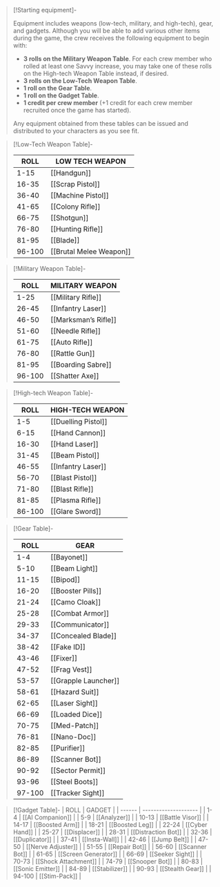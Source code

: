 
> [!Starting equipment]-
> 
> Equipment includes weapons (low-tech, military, and high-tech), gear, and gadgets. Although you will be able to add various other items during the game, the crew receives the following equipment to begin with:
> 
> - **3 rolls on the Military Weapon Table**. For each crew member who rolled at least one Savvy increase, you may take one of these rolls on the High-tech Weapon Table instead, if desired.
> - **3 rolls on the Low-Tech Weapon Table**.
> - **1 roll on the Gear Table**.
> - **1 roll on the Gadget Table**.
> - **1 credit per crew member** (+1 credit for each crew member recruited once the game has started).
> 
> Any equipment obtained from these tables can be issued and distributed to your characters as you see fit.

> [!Low-Tech Weapon Table]-
> 
> | ROLL   | LOW TECH WEAPON         |
> | ------ | ----------------------- |
> | 1-15   | [[Handgun]]             |
> | 16-35  | [[Scrap Pistol]]        |
> | 36-40  | [[Machine Pistol]]      |
> | 41-65  | [[Colony Rifle]]        |
> | 66-75  | [[Shotgun]]             |
> | 76-80  | [[Hunting Rifle]]       |
> | 81-95  | [[Blade]]               |
> | 96-100 | [[Brutal Melee Weapon]] |
> 

> [!Military Weapon Table]-
> 
> | ROLL   | MILITARY WEAPON      |
> | ------ | -------------------- |
> | 1-25   | [[Military Rifle]]   |
> | 26-45  | [[Infantry Laser]]   |
> | 46-50  | [[Marksman’s Rifle]] |
> | 51-60  | [[Needle Rifle]]     |
> | 61-75  | [[Auto Rifle]]       |
> | 76-80  | [[Rattle Gun]]       |
> | 81-95  | [[Boarding Sabre]]   |
> | 96-100 | [[Shatter Axe]]      |
> 

> [!High-tech Weapon Table]-
> 
> | ROLL   | HIGH-TECH WEAPON    |
> | ------ | ------------------- |
> | 1-5    | [[Duelling Pistol]] |
> | 6-15   | [[Hand Cannon]]     |
> | 16-30  | [[Hand Laser]]      |
> | 31-45  | [[Beam Pistol]]     |
> | 46-55  | [[Infantry Laser]]  |
> | 56-70  | [[Blast Pistol]]    |
> | 71-80  | [[Blast Rifle]]     |
> | 81-85  | [[Plasma Rifle]]    |
> | 86-100 | [[Glare Sword]]     |

> [!Gear Table]-
> 
> | ROLL   | GEAR                 |
> | ------ | -------------------- |
> | 1-4    | [[Bayonet]]    |
> | 5-10   | [[Beam Light]]       |
> | 11-15  | [[Bipod]]            |
> | 16-20  | [[Booster Pills]]    |
> | 21-24  | [[Camo Cloak]]       |
> | 25-28  | [[Combat Armor]]     |
> | 29-33  | [[Communicator]]     |
> | 34-37  | [[Concealed Blade]]  |
> | 38-42  | [[Fake ID]]          |
> | 43-46  | [[Fixer]]            |
> | 47-52  | [[Frag Vest]]        |
> | 53-57  | [[Grapple Launcher]] |
> | 58-61  | [[Hazard Suit]]      |
> | 62-65  | [[Laser Sight]]      |
> | 66-69  | [[Loaded Dice]]      |
> | 70-75  | [[Med-Patch]]        |
> | 76-81  | [[Nano-Doc]]         |
> | 82-85  | [[Purifier]]         |
> | 86-89  | [[Scanner Bot]]      |
> | 90-92  | [[Sector Permit]]    |
> | 93-96  | [[Steel Boots]]      |
> | 97-100 | [[Tracker Sight]]    |
> 

> [!Gadget Table]-
> | ROLL   | GADGET               |
> | ------ | -------------------- |
> | 1-4    | [[AI Companion]]     |
> | 5-9    | [[Analyzer]]         |
> | 10-13  | [[Battle Visor]]     |
> | 14-17  | [[Boosted Arm]]      |
> | 18-21  | [[Boosted Leg]]      |
> | 22-24  | [[Cyber Hand]]       |
> | 25-27  | [[Displacer]]        |
> | 28-31  | [[Distraction Bot]]  |
> | 32-36  | [[Duplicator]]       |
> | 37-41  | [[Insta-Wall]]       |
> | 42-46  | [[Jump Belt]]        |
> | 47-50  | [[Nerve Adjuster]]   |
> | 51-55  | [[Repair Bot]]       |
> | 56-60  | [[Scanner Bot]]      |
> | 61-65  | [[Screen Generator]] |
> | 66-69  | [[Seeker Sight]]     |
> | 70-73  | [[Shock Attachment]] |
> | 74-79  | [[Snooper Bot]]      |
> | 80-83  | [[Sonic Emitter]]    |
> | 84-89  | [[Stabilizer]]       |
> | 90-93  | [[Stealth Gear]]     |
> | 94-100 | [[Stim-Pack]]        |
> 



